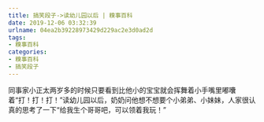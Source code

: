 ```yaml
---
title: 搞笑段子->读幼儿园以后 | 糗事百科
date: 2019-12-06 03:32:39
urlname: 04ea2b39228973429d229ac2e3d0ad2d
tags: 
- 糗事百科
categories:
- 糗事百科
- 搞笑段子
---
```

同事家小正太两岁多的时候只要看到比他小的宝宝就会挥舞着小手嘴里嘟囔着“打！打！打！”读幼儿园以后，奶奶问他想不想要个小弟弟、小妹妹，人家很认真的思考了一下“给我生个哥哥吧，可以领着我玩！”


